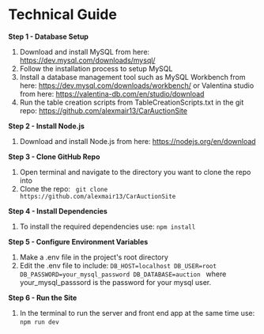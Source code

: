 # Technical Guide

**Step 1 - Database Setup**
1. Download and install MySQL from here: https://dev.mysql.com/downloads/mysql/
2. Follow the installation process to setup MySQL
3. Install a database management tool such as MySQL Workbench from here: https://dev.mysql.com/downloads/workbench/ or Valentina studio from here: https://valentina-db.com/en/studio/download
4. Run the table creation scripts from TableCreationScripts.txt in the git repo: https://github.com/alexmair13/CarAuctionSite

**Step 2 - Install Node.js**
1. Download and install Node.js from here: https://nodejs.org/en/download

**Step 3 - Clone GitHub Repo**
1. Open terminal and navigate to the directory you want to clone the repo into
2. Clone the repo: ``` git clone https://github.com/alexmair13/CarAuctionSite```

**Step 4 - Install Dependencies**
1. To install the required dependencies use: ```npm install```

**Step 5 - Configure Environment Variables**
1. Make a .env file in the project's root directory
2. Edit the .env file to include: ```DB_HOST=localhost
DB_USER=root
DB_PASSWORD=your_mysql_password
DB_DATABASE=auction ```
where your_mysql_passsord is the password for your mysql user.

**Step 6 - Run the Site**
1. In the terminal to run the server and front end app at the same time use: ```npm run dev```

